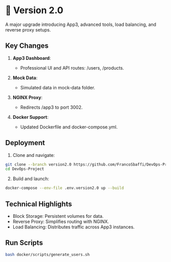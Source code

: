 
# 🚀 Version 2.0

A major upgrade introducing App3, advanced tools, load balancing, and reverse proxy setups.

## Key Changes

1. **App3 Dashboard**:
   - Professional UI and API routes: /users, /products.

2. **Mock Data**:
   - Simulated data in mock-data folder.

3. **NGINX Proxy**:
   - Redirects /app3 to port 3002.

4. **Docker Support**:
   - Updated Dockerfile and docker-compose.yml.

## Deployment

1. Clone and navigate:

```bash
git clone --branch version2.0 https://github.com/FrancoSbaffi/DevOps-Project.git
cd DevOps-Project
```

2. Build and launch:

```bash
docker-compose --env-file .env.version2.0 up --build
```

## Technical Highlights

- Block Storage: Persistent volumes for data.
- Reverse Proxy: Simplifies routing with NGINX.
- Load Balancing: Distributes traffic across App3 instances.

## Run Scripts

```bash
bash docker/scripts/generate_users.sh
```
